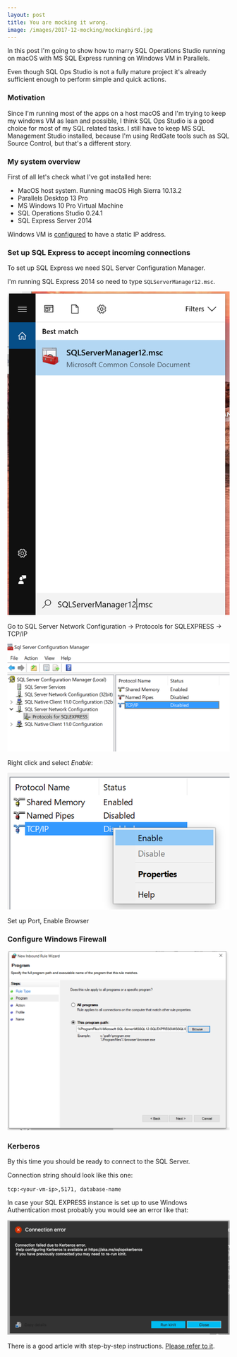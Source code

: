 ```yaml
---
layout: post
title: You are mocking it wrong.
image: /images/2017-12-mocking/mockingbird.jpg
---
```


In this post I'm going to show how to marry SQL Operations Studio running on macOS with MS SQL Express running on Windows VM in Parallels.

Even though SQL Ops Studio is not a fully mature project it's already sufficient enough to perform simple and quick actions. 

### Motivation

Since I'm running most of the apps on a host macOS and I'm trying to keep my windows VM as lean and possible, I think SQL Ops Studio is a good choice for most of my SQL related tasks. I still have to keep MS SQL Management Studio installed, because I'm using RedGate tools such as SQL Source Control, but that's a different story.

### My system overview

First of all let's check what I've got installed here: 

* MacOS host system. Running macOS High Sierra 10.13.2
* Parallels Desktop 13 Pro
* MS Windows 10 Pro Virtual Machine
* SQL Operations Studio 0.24.1
* SQL Express Server 2014


Windows VM is [configured](http://kb.parallels.com/en/112093) to have a static IP address. 

### Set up SQL Express to accept incoming connections

To set up SQL Express we need SQL Server Configuration Manager.

I'm running SQL Express 2014 so need to type `SQLServerManager12.msc`.

![Mockingbird picture](/images/2018-01-sqlops/sql-manager.png)

Go to SQL Server Network Configuration -> Protocols for SQLEXPRESS -> TCP/IP

![Mockingbird picture](/images/2018-01-sqlops/sql-manager-protocols.png)

Right click and select *Enable*: 

![Mockingbird picture](/images/2018-01-sqlops/sql-manager-tcp-enable.png)

Set up Port, 
Enable Browser

### Configure Windows Firewall

![Mockingbird picture](/images/2018-01-sqlops/windows-firewall-rule.png)

### Kerberos

By this time you should be ready to connect to the SQL Server.

Connection string should look like this one: 

`tcp:<your-vm-ip>,5171, database-name`

In case your SQL EXPRESS instance is set up to use Windows Authentication most probably you would see an error like that: 

![Kerberos Error message](/images/2018-01-sqlops/kerberos-error.png)


There is a good article with step-by-step instructions. [Please refer to it](https://docs.microsoft.com/en-us/sql/sql-operations-studio/enable-kerberos).



